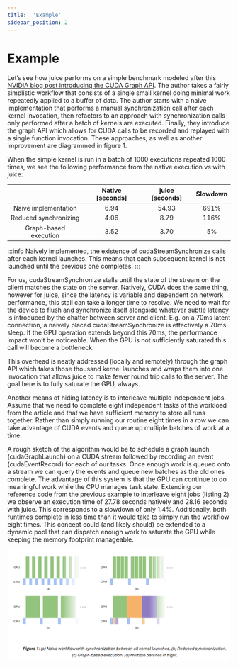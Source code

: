 ```yaml
---
title:  'Example'
sidebar_position: 2
---
```

# Example

Let’s see how juice performs on a simple benchmark modeled after this [NVIDIA blog post introducing the CUDA Graph API](https://developer.nvidia.com/blog/cuda-graphs/). The author takes a fairly simplistic workflow that consists of a single small kernel doing minimal work repeatedly applied to a buffer of data. The author starts with a naive implementation that performs a manual synchronization call after each kernel invocation, then refactors to an approach with synchronization calls only performed after a batch of kernels are executed. Finally, they introduce the graph API which allows for CUDA calls to be recorded and replayed with a single function invocation. These approaches, as well as another improvement are diagrammed in figure 1. 

When the simple kernel is run in a batch of 1000 executions repeated 1000 times, we see the following performance from the native execution vs with juice: 

| |Native [seconds]|juice [seconds]|Slowdown|
|:-----:|:-----:|:-----:|:-----:|
|Naive implementation |6.94 |54.93|691%|
|Reduced synchronizing |4.06|8.79|116%|
|Graph-based execution |3.52|3.70|5%|


:::info
Naively implemented, the existence of cudaStreamSynchronize calls after each kernel launches. This means that each subsequent kernel is not launched until the previous one completes.
:::

For us, cudaStreamSynchronize stalls until the state of the stream on the client matches the state on the server. Natively, CUDA does the same thing, however for juice, since the latency is variable and dependent on network performance, this stall can take a longer time to resolve. We need to wait for the device to flush and synchronize itself alongside whatever subtle latency is introduced by the chatter between server and client. E.g. on a 70ms latent connection, a naively placed cudaStreamSynchronize is effectively a 70ms sleep. If the GPU operation extends beyond this 70ms, the performance impact won’t be noticeable. When the GPU is not sufficiently saturated this call will become a bottleneck. 

This overhead is neatly addressed (locally and remotely) through the graph API which takes those thousand kernel launches and wraps them into one invocation that allows juice to make fewer round trip calls to the server. The goal here is to fully saturate the GPU, always. 

Another means of hiding latency is to interleave multiple independent jobs. Assume that we need to complete eight independent tasks of the workload from the article and that we have sufficient memory to store all runs together. Rather than simply running our routine eight times in a row we can take advantage of CUDA events and queue up multiple batches of work at a time.

A rough sketch of the algorithm would be to schedule a graph launch (cudaGraphLaunch) on a CUDA stream followed by recording an event (cudaEventRecord) for each of our tasks. Once enough work is queued onto a stream we can query the events and queue new batches as the old ones complete. The advantage of this system is that the GPU can continue to do meaningful work while the CPU manages task state. Extending our reference code from the previous example to interleave eight jobs (listing 2) we observe an execution time of 27.78 seconds natively and 28.16 seconds with juice. This corresponds to a slowdown of only 1.4%. Additionally, both runtimes complete in less time than it would take to simply run the workflow eight times. This concept could (and likely should) be extended to a dynamic pool that can dispatch enough work to saturate the GPU while keeping the memory footprint manageable.  

![Latency Example](/img/latency_example.png)
